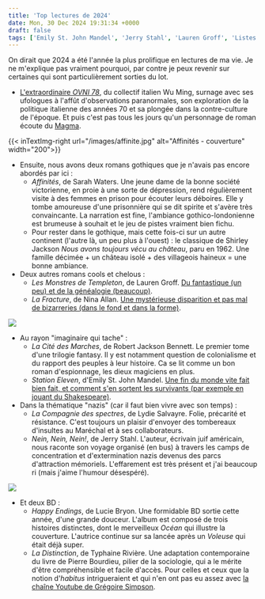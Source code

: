 ```yaml
---
title: 'Top lectures de 2024'
date: Mon, 30 Dec 2024 19:31:34 +0000
draft: false
tags: ['Emily St. John Mandel', 'Jerry Stahl', 'Lauren Groff', 'Listes', 'Lucie Bryon', 'Lydie Salvayre', 'Nina Allan', 'Roman', 'Sarah Waters', 'SFFF', 'Shirley Jackson', 'Typhaine Rivière', 'Wu Ming']
---
```


On dirait que 2024 a été l'année la plus prolifique en lectures de ma vie. Je ne m'explique pas vraiment pourquoi, par contre je peux revenir sur certaines qui sont particulièrement sorties du lot.

*   [L'extraordinaire _OVNI 78_](https://carnetslunaires.wordpress.com/2024/10/06/ovni-78-wu-ming/), du collectif italien Wu Ming, surnage avec ses ufologues à l'affût d'observations paranormales, son exploration de la politique italienne des années 70 et sa plongée dans la contre-culture de l'époque. Et puis c'est pas tous les jours qu'un personnage de roman écoute du [Magma](https://www.youtube.com/watch?v=u8LUKYSJiY4).

{{< inTextImg-right url="/images/affinite.jpg" alt="Affinités - couverture" width="200">}} 

*   Ensuite, nous avons deux romans gothiques que je n'avais pas encore abordés par ici :
    *   _Affinités_, de Sarah Waters. Une jeune dame de la bonne société victorienne, en proie à une sorte de dépression, rend régulièrement visite à des femmes en prison pour écouter leurs déboires. Elle y tombe amoureuse d'une prisonnière qui se dit spirite et s'avère très convaincante. La narration est fine, l'ambiance gothico-londonienne est brumeuse à souhait et le jeu de pistes vraiment bien fichu.
    *   Pour rester dans le gothique, mais cette fois-ci sur un autre continent (l'autre là, un peu plus à l'ouest) : le classique de Shirley Jackson _Nous avons toujours vécu au château_, paru en 1962. Une famille décimée + un château isolé + des villageois haineux = une bonne ambiance.
*   Deux autres romans cools et chelous :
    *   _Les Monstres de Templeton_, de Lauren Groff. [Du fantastique (un peu) et de la généalogie (beaucoup)](https://carnetslunaires.wordpress.com/2024/02/10/les-monstres-de-templeton-lauren-groff/).
    *   _La Fracture_, de Nina Allan. [Une mystérieuse disparition et pas mal de bizarreries (dans le fond et dans la forme)](https://carnetslunaires.wordpress.com/2024/11/02/la-fracture-nina-allan/).

![](https://carnetslunaires.wordpress.com/wp-content/uploads/2024/12/cite-des-marches.jpg?w=546)

*   Au rayon "imaginaire qui tache" :
    *   _La Cité des Marches_, de Robert Jackson Bennett. Le premier tome d'une trilogie fantasy. Il y est notamment question de colonialisme et du rapport des peuples à leur histoire. Ca se lit comme un bon roman d'espionnage, les dieux magiciens en plus.
    *   _Station Eleven_, d'Emily St. John Mandel. [Une fin du monde vite fait bien fait, et comment s'en sortent les survivants (par exemple en jouant du Shakespeare)](https://carnetslunaires.wordpress.com/2024/04/06/station-eleven-emily-st-john-mandel/).
*   Dans la thématique "nazis" (car il faut bien vivre avec son temps) :
    *   _La Compagnie des spectres_, de Lydie Salvayre. Folie, précarité et résistance. C'est toujours un plaisir d'envoyer des tombereaux d'insultes au Maréchal et à ses collaborateurs.
    *   _Nein, Nein, Nein!_, de Jerry Stahl. L'auteur, écrivain juif américain, nous raconte son voyage organisé (en bus) à travers les camps de concentration et d'extermination nazis devenus des parcs d'attraction mémoriels. L'effarement est très présent et j'ai beaucoup ri (mais j'aime l'humour désespéré).

![](https://carnetslunaires.wordpress.com/wp-content/uploads/2024/12/happy-endings.jpg?w=400)

*   Et deux BD :
    *   _Happy Endings_, de Lucie Bryon. Une formidable BD sortie cette année, d'une grande douceur. L'album est composé de trois histoires distinctes, dont le merveilleux _Océan_ qui illustre la couverture. L'autrice continue sur sa lancée après un _Voleuse_ qui était déjà super.
    *   _La Distinction_, de Typhaine Rivière. Une adaptation contemporaine du livre de Pierre Bourdieu, pilier de la sociologie, qui a le mérite d'être compréhensible et facile d'accès. Pour celles et ceux que la notion d'_habitus_ intrigueraient et qui n'en ont pas eu assez avec [la chaîne Youtube de Grégoire Simpson](https://www.youtube.com/@gregoiresimpson4123).